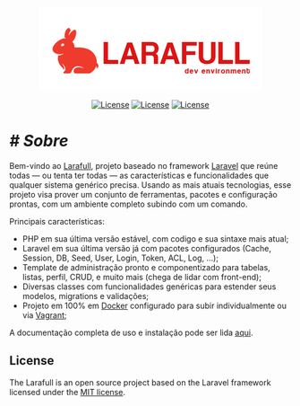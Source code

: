<p align="center"><img src="./resources/images/logos/larafull-logo-orange.png" width="400"></p>

<p align="center">
<a href="https://github.com/medeirosinacio/laravel7-my-startpackk"><img src="https://img.shields.io/badge/laravel-v7.0-orange" alt="License"></a>	<a href="https://github.com/medeirosinacio/laravel7-my-startpackk"><img src="https://img.shields.io/badge/php-v7.4.9-blue" alt="License"></a>	<a href="https://packagist.org/packages/laravel/framework"><img src="https://poser.pugx.org/laravel/framework/license.svg" alt="License"></a>
</p>






# *# Sobre*

Bem-vindo ao [Larafull](https://github.com/medeirosinacio/larafull), projeto baseado no framework [Laravel](https://laravel.com/) que reúne todas — ou tenta ter todas — as características e funcionalidades que qualquer sistema genérico precisa. Usando as mais atuais tecnologias, esse projeto visa prover um conjunto de ferramentas, pacotes e configuração prontas, com um ambiente completo subindo com um comando.


Principais características:

- PHP em sua última versão estável, com codigo e sua sintaxe mais atual;
- Laravel em sua última versão já com pacotes configurados (Cache, Session, DB, Seed, User, Login, Token, ACL, Log, ...);
- Template de administração pronto e componentizado para tabelas, listas, perfil, CRUD, e muito mais (chega de lidar com front-end);
- Diversas classes com funcionalidades genéricas  para estender seus modelos, migrations e validações;
- Projeto em 100% em [Docker](https://www.docker.com/) configurado para subir individualmente ou via [Vagrant](https://www.vagrantup.com/);

A documentação completa de uso e instalação pode ser lida [aqui](./docs/documentation.md).

## License

The Larafull is an open source project based on the Laravel framework licensed under the [MIT license](https://opensource.org/licenses/MIT).

